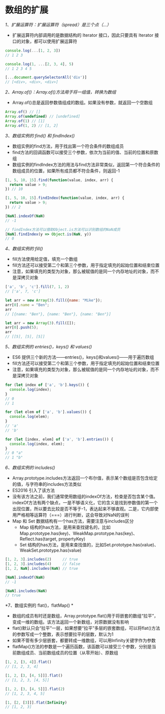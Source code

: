 # 数组的扩展

*1、扩展运算符：扩展运算符（spread）是三个点（...）*
- 扩展运算符内部调用的是数据结构的 Iterator 接口，因此只要具有 Iterator 接口的对象，都可以使用扩展运算符
```js
console.log(...[1, 2, 3])
// 1 2 3

console.log(1, ...[2, 3, 4], 5)
// 1 2 3 4 5

[...document.querySelectorAll('div')]
// [<div>, <div>, <div>]
```

*2、Array.of()：Array.of()方法用于将一组值，转换为数组*
- Array.of()总是返回参数值组成的数组。如果没有参数，就返回一个空数组
```js
Array.of() // []
Array.of(undefined) // [undefined]
Array.of(1) // [1]
Array.of(1, 2) // [1, 2]
```

*3、数组实例的 find() 和 findIndex()*
- 数组实例的find方法，用于找出第一个符合条件的数组成员
- find方法的回调函数可以接受三个参数，依次为当前的值、当前的位置和原数组
- 数组实例的findIndex方法的用法与find方法非常类似，返回第一个符合条件的数组成员的位置，如果所有成员都不符合条件，则返回-1
```js
[1, 5, 10, 15].find(function(value, index, arr) {
  return value > 9;
}) // 10

[1, 5, 10, 15].findIndex(function(value, index, arr) {
  return value > 9;
}) // 2

[NaN].indexOf(NaN)
// -1

// findIndex方法可以借助Object.is方法可以识别数组的NaN成员
[NaN].findIndex(y => Object.is(NaN, y))
// 0
```

*4、数组实例的 fill()*
- fill方法使用给定值，填充一个数组
- fill方法还可以接受第二个和第三个参数，用于指定填充的起始位置和结束位置
- 注意，如果填充的类型为对象，那么被赋值的是同一个内存地址的对象，而不是深拷贝对象
```js
['a', 'b', 'c'].fill(7, 1, 2)
// ['a', 7, 'c']

let arr = new Array(3).fill({name: "Mike"});
arr[0].name = "Ben";
arr
// [{name: "Ben"}, {name: "Ben"}, {name: "Ben"}]

let arr = new Array(3).fill([]);
arr[0].push(5);
arr
// [[5], [5], [5]]
```

*5、数组实例的 entries()，keys() 和 values()*
- ES6 提供三个新的方法——entries()，keys()和values()——用于遍历数组
- fill方法还可以接受第二个和第三个参数，用于指定填充的起始位置和结束位置
- 注意，如果填充的类型为对象，那么被赋值的是同一个内存地址的对象，而不是深拷贝对象
```js
for (let index of ['a', 'b'].keys()) {
  console.log(index);
}
// 0
// 1

for (let elem of ['a', 'b'].values()) {
  console.log(elem);
}
// 'a'
// 'b'

for (let [index, elem] of ['a', 'b'].entries()) {
  console.log(index, elem);
}
// 0 "a"
// 1 "b"
```

*6、数组实例的 includes()*
- Array.prototype.includes方法返回一个布尔值，表示某个数组是否包含给定的值，与字符串的includes方法类似
- ES2016 引入了该方法
- 没有该方法之前，我们通常使用数组的indexOf方法，检查是否包含某个值。indexOf方法有两个缺点，一是不够语义化，它的含义是找到参数值的第一个出现位置，所以要去比较是否不等于-1，表达起来不够直观。二是，它内部使用严格相等运算符（===）进行判断，这会导致对NaN的误判
- Map 和 Set 数据结构有一个has方法，需要注意与includes区分
  - Map 结构的has方法，是用来查找键名的，比如Map.prototype.has(key)、WeakMap.prototype.has(key)、Reflect.has(target, propertyKey)
  - Set 结构的has方法，是用来查找值的，比如Set.prototype.has(value)、WeakSet.prototype.has(value)
```js
[1, 2, 3].includes(2)     // true
[1, 2, 3].includes(4)     // false
[1, 2, NaN].includes(NaN) // true

[NaN].indexOf(NaN)
// -1

[NaN].includes(NaN)
// true
```

*7、数组实例的 flat()，flatMap() *
- 数组的成员有时还是数组，Array.prototype.flat()用于将嵌套的数组“拉平”，变成一维的数组。该方法返回一个新数组，对原数据没有影响
- flat()默认只会“拉平”一层，如果想要“拉平”多层的嵌套数组，可以将flat()方法的参数写成一个整数，表示想要拉平的层数，默认为1
- 如果不管有多少层嵌套，都要转成一维数组，可以用Infinity关键字作为参数
- flatMap()方法的参数是一个遍历函数，该函数可以接受三个参数，分别是当前数组成员、当前数组成员的位置（从零开始）、原数组
```js
[1, 2, [3, 4]].flat()
// [1, 2, 3, 4]

[1, 2, [3, [4, 5]]].flat()
// [1, 2, 3, [4, 5]]

[1, 2, [3, [4, 5]]].flat(2)
// [1, 2, 3, 4, 5]

[1, [2, [3]]].flat(Infinity)
// [1, 2, 3]
```
